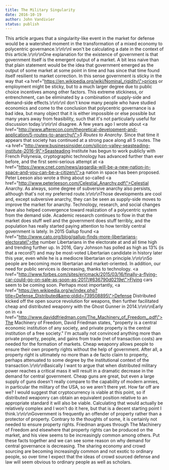 ```yaml
---
title: The Military Singularity
date: 2016-10-19
author: John Vandivier
status: publish
---
```


This article argues that a singularity-like event in the market for defense would be a watershed moment in the transformation of a mixed economy to polycentric governance.\r\n\r\nI won't be calculating a date in the context of this article.\r\n\r\nOne explanation for the existence of government is that government itself is the emergent output of a market. A bit less naive than that plain statement would be the idea that government emerged as the output of some market at some point in time and has since that time found itself resilient to market correction. In this sense government is sticky in the way that <a href=\"https://en.wikipedia.org/wiki/Nominal_rigidity\">prices</a> or employment might be sticky, but to a much larger degree due to public choice incentives among other factors. This extreme stickiness, or entrenchment, can be eliminated by a combination of supply-side and demand-side effects.\r\n\r\nI don't know many people who have studied economics and come to the conclusion that polycentric governance is a bad idea, but many object that it is either impossible or else possible but many years away from feasibility, such that it's not particularly useful for discussion today.\r\n\r\nI disagree. A few years ago I wrote about <a href=\"http://www.afterecon.com/theoretical-development-and-application/5-routes-to-anarchy/\"><em>5 Routes to Anarchy</em></a>. Since that time it appears that society has continued at a strong pace along all 5 routes. The <a href=\"http://www.businessinsider.com/silicon-valley-seasteading-institute-2016-9\">Seasteading Institute has begun to work publicly</a> with French Polynesia, cryptographic technology has advanced further than ever before, and the first semi-serious attempt at <a href=\"https://www.cnet.com/news/asgardia-will-be-a-new-nation-in-space-and-you-can-be-a-citizen/\">a nation in space</a> has been proposed. Peter Leeson also wrote a thing about so-called <a href=\"http://www.peterleeson.com/Celestial_Anarchy.pdf\">Celestial Anarchy</a>. As always, some degree of subversive anarchy also persists, although that's not my preferred route.\r\n\r\nThose developments are cool and, except subversive anarchy, they can be seen as supply-side moves to improve the market for anarchy. Technology, research, and social changes have also helped convergence toward realization of a polycentric system from the demand side. Academic research continues to flow in that the market does stuff well and the government does stuff terribly, and the population has really started paying attention to how terribly central government is lately. In 2015 Gallup found <a href=\"http://www.cato.org/blog/gallup-finds-more-libertarians-electorate\">the number Libertarians in the electorate</a> at and all time high and trending further up. In 2016, Gary Johnson has polled as high as 13% (is that a record?) and may be most-voted Libertarian candidate in history later this year, even while he is a mediocre libertarian on principle.\r\n\r\nSo people are becoming more libertarian and market-oriented. In addition, our need for public services is decreasing, thanks to technology. <a href=\"http://www.forbes.com/sites/ericmack/2015/03/16/finally-a-flying-car-could-go-on-sale-as-soon-as-2017/#636790d0219e\">Flying cars seem to be coming soon</a>. Perhaps most importantly, <a href=\"https://en.wikipedia.org/w/index.php?title=Defense_Distributed&amp;oldid=739508895\">Defense Distributed</a> kicked off the open source revolution for weapons, then further facilitated cheap and distributed weaponry with the Ghost Gunner in 2014.\r\n\r\nEarly on in <a href=\"http://www.daviddfriedman.com/The_Machinery_of_Freedom_.pdf\">The Machinery of Freedom</a>, David Friedman states, \"property is a central economic institution of any society, and private property is the central institution of a free society.\" I'm actually not convinced anything more than private property, people, and gains from trade (net of transaction costs) are needed for the formation of markets. Cheap weaponry allows people to ensure their own property rights without the help of government. After all, a property right is ultimately no more than a de facto claim to property, perhaps attenuated to some degree by the institutional context of the transaction.\r\n\r\nBasically I want to argue that when distributed military power reaches a critical mass it will result in a dramatic decrease in the demand for central government. Cheap guns are great, but even a large supply of guns doesn't really compare to the capability of modern armies, in particular the military of the USA, so we aren't there yet. How far off are we? I would suggest that cryptocurrency is viable at this point, so if distributed weaponry can obtain an equivalent position relative to an appropriate standard it will also be viable. Calculating that would actually be relatively complex and I won't do it here, but that is a decent starting point I think.\r\n\r\nGovernment is frequently an offender of property rather than a protector of property. Contrary to the thoughts of some, it is certainly not needed to ensure property rights. Friedman argues through The Machinery of Freedom and elsewhere that property rights can be produced on the market, and his view seems to be increasingly common among others. Put these facts together and we can see some reason on why demand for central governance is decreasing. The sharing economy and crowd sourcing are becoming increasingly common and not exotic to ordinary people, so over time I expect that the ideas of crowd sourced defense and law will seem obvious to ordinary people as well as scholars.